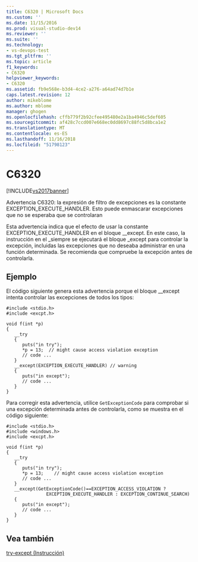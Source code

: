 ```yaml
---
title: C6320 | Microsoft Docs
ms.custom: ''
ms.date: 11/15/2016
ms.prod: visual-studio-dev14
ms.reviewer: ''
ms.suite: ''
ms.technology:
- vs-devops-test
ms.tgt_pltfrm: ''
ms.topic: article
f1_keywords:
- C6320
helpviewer_keywords:
- C6320
ms.assetid: fb9e568e-b3d4-4ce2-a276-a64ad74d7b1e
caps.latest.revision: 12
author: mikeblome
ms.author: mblome
manager: ghogen
ms.openlocfilehash: cffb779f2b92cfee495480e2a1ba4946c5def605
ms.sourcegitcommit: af428c7ccd007e668ec0dd8697c88fc5d8bca1e2
ms.translationtype: MT
ms.contentlocale: es-ES
ms.lasthandoff: 11/16/2018
ms.locfileid: "51798123"
---
```

# <a name="c6320"></a>C6320
[!INCLUDE[vs2017banner](../includes/vs2017banner.md)]

Advertencia C6320: la expresión de filtro de excepciones es la constante EXCEPTION_EXECUTE_HANDLER. Esto puede enmascarar excepciones que no se esperaba que se controlaran  
  
 Esta advertencia indica que el efecto de usar la constante EXCEPTION_EXECUTE_HANDLER en el bloque __except. En este caso, la instrucción en el \_siempre se ejecutará el bloque _except para controlar la excepción, incluidas las excepciones que no deseaba administrar en una función determinada. Se recomienda que compruebe la excepción antes de controlarla.  
  
## <a name="example"></a>Ejemplo  
 El código siguiente genera esta advertencia porque el bloque __except intenta controlar las excepciones de todos los tipos:  
  
```  
#include <stdio.h>   
#include <excpt.h>   
  
void f(int *p)   
{   
   __try  
   {   
      puts("in try");   
      *p = 13;  // might cause access violation exception  
      // code ...  
   }   
   __except(EXCEPTION_EXECUTE_HANDLER) // warning  
   {   
      puts("in except");   
      // code ...  
   }   
}   
```  
  
 Para corregir esta advertencia, utilice `GetExceptionCode` para comprobar si una excepción determinada antes de controlarla, como se muestra en el código siguiente:  
  
```  
#include <stdio.h>   
#include <windows.h>   
#include <excpt.h>   
  
void f(int *p)   
{   
   __try  
   {   
      puts("in try");   
      *p = 13;    // might cause access violation exception   
      // code ...  
   }   
   __except(GetExceptionCode()==EXCEPTION_ACCESS_VIOLATION ?   
               EXCEPTION_EXECUTE_HANDLER : EXCEPTION_CONTINUE_SEARCH)  
   {   
      puts("in except");   
      // code ...  
   }   
}  
```  
  
## <a name="see-also"></a>Vea también  
 [try-except (Instrucción)](http://msdn.microsoft.com/library/30d60071-ea49-4bfb-a8e6-7a420de66381)



